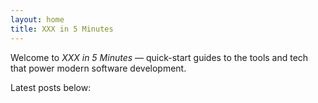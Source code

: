 ```yaml
---
layout: home
title: XXX in 5 Minutes
---
```


Welcome to *XXX in 5 Minutes* — quick-start guides to the tools and tech that power modern software development.

Latest posts below:

